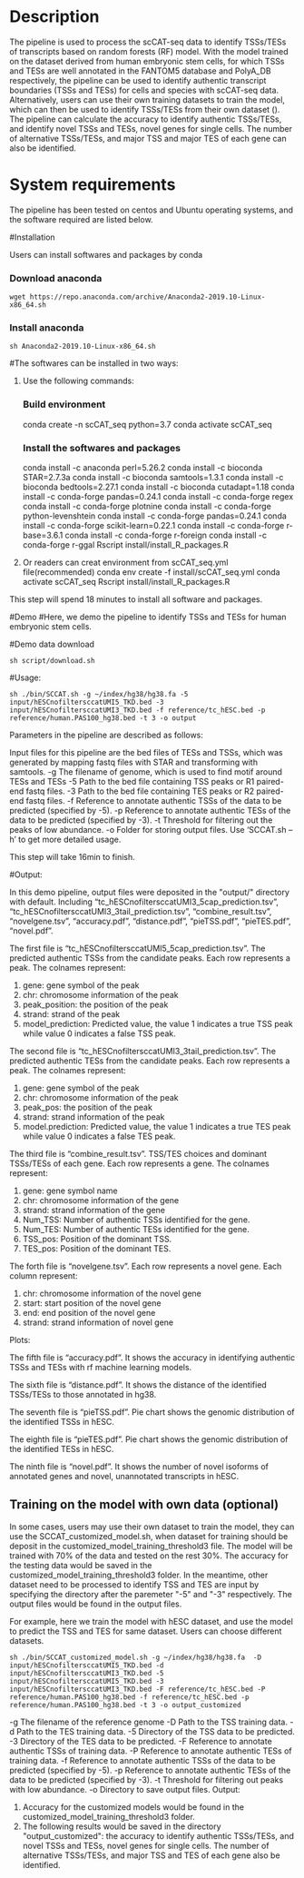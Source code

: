 # Description

The pipeline is used to process the scCAT-seq data to identify TSSs/TESs of transcripts based on random forests (RF) model. With the model trained on  the dataset derived from human embryonic stem cells, for which TSSs and TESs are well annotated in the FANTOM5 database and PolyA_DB respectively, the pipeline can be used to identify authentic transcript boundaries (TSSs and TESs) for cells and species with scCAT-seq data. Alternatively, users can use their own training datasets to train the model, which can then be used to identify TSSs/TESs from their own dataset ().
The pipeline can calculate the accuracy to identify authentic TSSs/TESs, and identify novel TSSs and TESs, novel genes for single cells. The number of alternative TSSs/TESs, and major TSS and major TES of each gene can also be identified.

# System requirements

The pipeline has been tested on centos and Ubuntu operating systems, and the software required are listed below.

#Installation


Users can install softwares and packages by conda

### Download anaconda

```
wget https://repo.anaconda.com/archive/Anaconda2-2019.10-Linux-x86_64.sh
```

### Install anaconda

```
sh Anaconda2-2019.10-Linux-x86_64.sh
```


#The softwares can be installed in two ways:
1) Use the following commands:
   ### Build environment
   conda create -n scCAT_seq python=3.7
   conda activate scCAT_seq
   ### Install the softwares and packages
   conda install -c anaconda perl=5.26.2
   conda install -c bioconda STAR=2.7.3a
   conda install -c bioconda samtools=1.3.1
   conda install -c bioconda bedtools=2.27.1
   conda install -c bioconda cutadapt=1.18
   conda install -c conda-forge pandas=0.24.1
   conda install -c conda-forge regex
   conda install -c conda-forge plotnine
   conda install -c conda-forge python-levenshtein
   conda install -c conda-forge pandas=0.24.1
   conda install -c conda-forge scikit-learn=0.22.1
   conda install -c conda-forge r-base=3.6.1
   conda install -c conda-forge r-foreign
   conda install -c conda-forge r-ggal
   Rscript install/install_R_packages.R


2) Or readers can creat environment from scCAT_seq.yml file(recommended)
   conda env create -f install/scCAT_seq.yml
   conda activate scCAT_seq
   Rscript install/install_R_packages.R

This step will spend 18 minutes to install all software and packages.



#Demo
#Here, we demo the pipeline to identify TSSs and TESs for human embryonic stem cells. 

#Demo data download

```
sh script/download.sh
```

#Usage:

```
sh ./bin/SCCAT.sh -g ~/index/hg38/hg38.fa -5 input/hESCnofiltersccatUMI5_TKD.bed -3 input/hESCnofiltersccatUMI3_TKD.bed -f reference/tc_hESC.bed -p reference/human.PAS100_hg38.bed -t 3 -o output
```

Parameters in the pipeline are described as follows: 

Input files for this pipeline are the bed files of TESs and TSSs, which was generated by mapping fastq files with STAR and transforming with samtools.
-g 
The filename of genome, which is used to find motif around TESs and TESs
-5
Path to the bed file containing TSS peaks or R1 paired-end fastq files.
-3
Path to the bed file containing TES peaks or R2 paired-end fastq files.
-f
Reference to annotate authentic TSSs of the data to be predicted (specified by -5).
-p
Reference to annotate authentic TESs of the data to be predicted (specified by -3).
-t
Threshold for filtering out the peaks of low abundance.
-o 
Folder for storing output files.
Use ‘SCCAT.sh –h’ to get more detailed usage. 

This step will take 16min to finish.

#Output:

In this demo pipeline, output files were deposited in the "output/" directory with default. Including “tc_hESCnofiltersccatUMI3_5cap_prediction.tsv”, “tc_hESCnofiltersccatUMI3_3tail_prediction.tsv”, “combine_result.tsv”, “novelgene.tsv”, “accuracy.pdf”, “distance.pdf”, “pieTSS.pdf”, “pieTES.pdf”, “novel.pdf”.

The first file is “tc_hESCnofiltersccatUMI5_5cap_prediction.tsv”. The predicted authentic TSSs from the candidate peaks. Each row represents a peak. The colnames represent:

1)	gene: gene symbol of the peak
2)	chr: chromosome information of the peak
3)	peak_position: the position of the peak
4)	strand: strand of the peak
5)	model_prediction: Predicted value, the value 1 indicates a true TSS peak while value 0 indicates a false TSS peak.


The second file is “tc_hESCnofiltersccatUMI3_3tail_prediction.tsv”. The predicted authentic TESs from the candidate peaks. Each row represents a peak. The colnames represent:

1)	gene: gene symbol of the peak
2)	chr: chromosome information of the peak
3)	peak_pos: the position of the peak
4)	strand: strand information of the peak
5)	model.prediction: Predicted value, the value 1 indicates a true TES peak while value 0 indicates a false TES peak.

The third file is “combine_result.tsv”. TSS/TES choices and dominant TSSs/TESs of each gene. Each row represents a gene. The colnames represent:

1)	gene: gene symbol name
2)	chr: chromosome information of the gene
3)	strand: strand information of the gene
4)	Num_TSS: Number of authentic TSSs identified for the gene.
5)	Num_TES: Number of authentic TESs identified for the gene.
6)	TSS_pos: Position of the dominant TSS.
7)	TES_pos: Position of the dominant TES.


The forth file is “novelgene.tsv”. Each row represents a novel gene. Each column represent:
 
1)	chr: chromosome information of the novel gene
2)	start: start position of the novel gene
3)	end: end position of the novel gene
4)	strand: strand information of novel gene

Plots:

The fifth file is “accuracy.pdf”. It shows the accuracy in identifying authentic TSSs and TESs with rf machine learning models.
 
The sixth file is “distance.pdf”. It shows the distance of the identified TSSs/TESs to those annotated in hg38. 
 
The seventh file is “pieTSS.pdf”. Pie chart shows the genomic distribution of the identified TSSs in hESC. 
 
The eighth file is “pieTES.pdf”. Pie chart shows the genomic distribution of the identified TESs in hESC. 

The ninth file is “novel.pdf”. It shows the number of novel isoforms of annotated genes and novel, unannotated transcripts in hESC.

 

## Training on the model with own data (optional)
In some cases, users may use their own dataset to train the model, they can use the SCCAT_customized_model.sh, when dataset for training should be deposit in the customized_model_training_threshold3 file. The model will be trained with 70% of the data and tested on the rest 30%. The accuracy for the testing data would be saved in the customized_model_training_threshold3 folder. 
In the meantime, other dataset need to be processed to identify TSS and TES are input by specifying the directory after the paremeter "-5" and  "-3" respectively. The output files would be found in the output files.

For example, here we train the model with hESC dataset, and use the model to predict the TSS and TES for same dataset. Users can choose different datasets. 

```
sh ./bin/SCCAT_customized_model.sh -g ~/index/hg38/hg38.fa  -D input/hESCnofiltersccatUMI5_TKD.bed -d input/hESCnofiltersccatUMI3_TKD.bed -5 input/hESCnofiltersccatUMI5_TKD.bed -3 input/hESCnofiltersccatUMI3_TKD.bed -F reference/tc_hESC.bed -P reference/human.PAS100_hg38.bed -f reference/tc_hESC.bed -p reference/human.PAS100_hg38.bed -t 3 -o output_customized
```

-g 
The filename of the reference genome
-D
Path to the TSS training data.
-d
Path to the TES training data.
-5
Directory of the TSS data to be predicted.
-3
Directory of the TES data to be predicted.
-F
Reference to annotate authentic TSSs of training data.
-P
Reference to annotate authentic TESs of training data.
-f
Reference to annotate authentic TSSs of the data to be predicted (specified by -5).
-p
Reference to annotate authentic TESs of the data to be predicted (specified by -3).
-t
Threshold for filtering out peaks with low abundance.
-o 
Directory to save output files.
Output:
1. Accuracy for the customized models would be found in the customized_model_training_threshold3 folder.
2. The following results would be saved in the directory "output_customized": the accuracy to identify authentic TSSs/TESs, and novel TSSs and TESs, novel genes for single cells. The number of alternative TSSs/TESs, and major TSS and TES of each gene also be identified.

